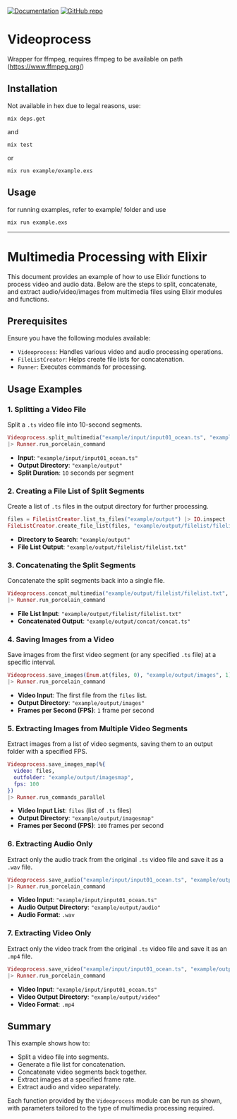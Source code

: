 [![Documentation](https://img.shields.io/badge/docs-available-brightgreen.svg)](https://moderntv-ailab.github.io/videoprocess/)
[![GitHub repo](https://img.shields.io/badge/GitHub-Repository-blue)](https://github.com/ModernTV-AILAB/videoprocess)




# Videoprocess

Wrapper for ffmpeg, requires ffmpeg to be available on path (https://www.ffmpeg.org/)

## Installation

Not available in hex due to legal reasons, use:
```
mix deps.get
```
and
```
mix test
```
or
```
mix run example/example.exs
```

## Usage

for running examples, refer to example/ folder and use

```
mix run example.exs
```

---

# Multimedia Processing with Elixir

This document provides an example of how to use Elixir functions to process video and audio data. Below are the steps to split, concatenate, and extract audio/video/images from multimedia files using Elixir modules and functions.

## Prerequisites

Ensure you have the following modules available:
- `Videoprocess`: Handles various video and audio processing operations.
- `FileListCreator`: Helps create file lists for concatenation.
- `Runner`: Executes commands for processing.

## Usage Examples

### 1. Splitting a Video File

Split a `.ts` video file into 10-second segments.

```elixir
Videoprocess.split_multimedia("example/input/input01_ocean.ts", "example/output", 10) 
|> Runner.run_porcelain_command
```

- **Input**: `"example/input/input01_ocean.ts"`
- **Output Directory**: `"example/output"`
- **Split Duration**: `10` seconds per segment

### 2. Creating a File List of Split Segments

Create a list of `.ts` files in the output directory for further processing.

```elixir
files = FileListCreator.list_ts_files("example/output") |> IO.inspect
FileListCreator.create_file_list(files, "example/output/filelist/filelist.txt")
```

- **Directory to Search**: `"example/output"`
- **File List Output**: `"example/output/filelist/filelist.txt"`

### 3. Concatenating the Split Segments

Concatenate the split segments back into a single file.

```elixir
Videoprocess.concat_multimedia("example/output/filelist/filelist.txt", "example/output/concat/concat.ts") 
|> Runner.run_porcelain_command
```

- **File List Input**: `"example/output/filelist/filelist.txt"`
- **Concatenated Output**: `"example/output/concat/concat.ts"`

### 4. Saving Images from a Video

Save images from the first video segment (or any specified `.ts` file) at a specific interval.

```elixir
Videoprocess.save_images(Enum.at(files, 0), "example/output/images", 1) 
|> Runner.run_porcelain_command
```

- **Video Input**: The first file from the `files` list.
- **Output Directory**: `"example/output/images"`
- **Frames per Second (FPS)**: `1` frame per second

### 5. Extracting Images from Multiple Video Segments

Extract images from a list of video segments, saving them to an output folder with a specified FPS.

```elixir
Videoprocess.save_images_map(%{
  video: files, 
  outfolder: "example/output/imagesmap", 
  fps: 100
}) 
|> Runner.run_commands_parallel
```

- **Video Input List**: `files` (list of `.ts` files)
- **Output Directory**: `"example/output/imagesmap"`
- **Frames per Second (FPS)**: `100` frames per second

### 6. Extracting Audio Only

Extract only the audio track from the original `.ts` video file and save it as a `.wav` file.

```elixir
Videoprocess.save_audio("example/input/input01_ocean.ts", "example/output/audio", ".wav") 
|> Runner.run_porcelain_command
```

- **Video Input**: `"example/input/input01_ocean.ts"`
- **Audio Output Directory**: `"example/output/audio"`
- **Audio Format**: `.wav`

### 7. Extracting Video Only

Extract only the video track from the original `.ts` video file and save it as an `.mp4` file.

```elixir
Videoprocess.save_video("example/input/input01_ocean.ts", "example/output/video", ".mp4") 
|> Runner.run_porcelain_command
```

- **Video Input**: `"example/input/input01_ocean.ts"`
- **Video Output Directory**: `"example/output/video"`
- **Video Format**: `.mp4`

## Summary

This example shows how to:
- Split a video file into segments.
- Generate a file list for concatenation.
- Concatenate video segments back together.
- Extract images at a specified frame rate.
- Extract audio and video separately.

Each function provided by the `Videoprocess` module can be run as shown, with parameters tailored to the type of multimedia processing required.

